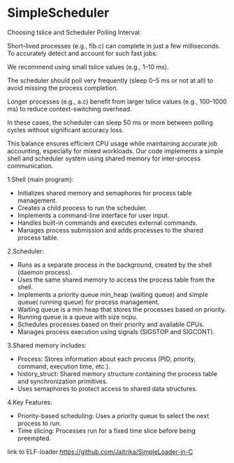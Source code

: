 # SimpleScheduler
Choosing tslice and Scheduler Polling Interval:

Short-lived processes (e.g., fib.c) can complete in just a few milliseconds. To accurately detect and account for such fast jobs:

We recommend using small tslice values (e.g., 1–10 ms).

The scheduler should poll very frequently (sleep 0–5 ms or not at all) to avoid missing the process completion.

Longer processes (e.g., a.c) benefit from larger tslice values (e.g., 100–1000 ms) to reduce context-switching overhead.

In these cases, the scheduler can sleep 50 ms or more between polling cycles without significant accuracy loss.

This balance ensures efficient CPU usage while maintaining accurate job accounting, especially for mixed workloads.
Our code implements a simple shell and scheduler system using shared memory for inter-process communication.

1.⁠⁠Shell (main program):
- Initializes shared memory and semaphores for process table management.
- Creates a child process to run the scheduler.
- Implements a command-line interface for user input.
- Handles built-in commands and executes external commands.
- Manages process submission and adds processes to the shared process table.
  
2.⁠⁠Scheduler:
- Runs as a separate process in the background, created by the shell (daemon process).
- Uses the same shared memory to access the process table from the shell.
- Implements a priority queue min_heap (waiting queue) and simple queue( running queue) for process management.
- Waiting queue is a min heap that stores the processes based on priority.
- Running queue is a queue with size ncpu.
- Schedules processes based on their priority and available CPUs.
- Manages process execution using signals (SIGSTOP and SIGCONT).
  
3.⁠⁠Shared memory includes:
- Process: Stores information about each process (PID, priority, command, execution time, etc.).
- history_struct: Shared memory structure containing the process table and synchronization primitives.
- Uses semaphores to protect access to shared data structures.
  
4.⁠⁠Key Features:
- Priority-based scheduling: Uses a priority queue to select the next process to run.
- Time slicing: Processes run for a fixed time slice before being preempted.

link to ELF-loader:https://github.com/Jaitrika/SimpleLoader-in-C
